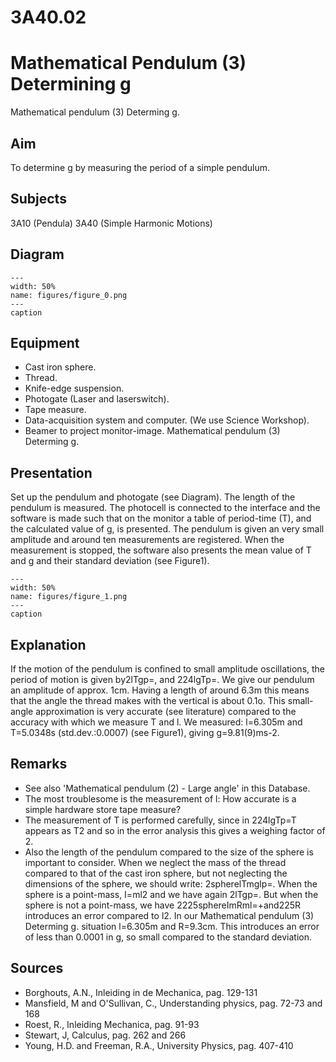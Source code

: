# 3A40.02 
  # Mathematical Pendulum (3) Determining g 
 Mathematical pendulum (3) Determing g.    
  
## Aim   
 To determine g by measuring the period of a simple pendulum.    
  
## Subjects   
 3A10 (Pendula) 3A40 (Simple Harmonic Motions)   
  
## Diagram   
   
```{figure} figures/figure_0.png  
---  
width: 50%  
name: figures/figure_0.png  
---  
caption  
``` 
      
  
## Equipment   
 
 *  Cast iron sphere. 
 *  Thread. 
 *  Knife-edge suspension. 
 *  Photogate (Laser and laserswitch). 
 *  Tape measure. 
 *  Data-acquisition system and computer. (We use Science Workshop). 
 *  Beamer to project monitor-image. Mathematical pendulum (3) Determing g.
    
  
## Presentation   
 Set up the pendulum and photogate (see Diagram). The length of the pendulum is measured. The photocell is connected to the interface and the software is made such that on the monitor a table of period-time (T), and the calculated value of g, is presented. The pendulum is given an very small amplitude and around ten measurements are registered. When the measurement is stopped, the software also presents the mean value of T and g and their standard deviation (see Figure1).     
```{figure} figures/figure_1.png  
---  
width: 50%  
name: figures/figure_1.png  
---  
caption  
``` 
   
  
## Explanation   
 If the motion of the pendulum is confined to small amplitude oscillations, the period of motion is given by2lTgp=, and 224lgTp=. We give our pendulum an amplitude of approx. 1cm. Having a length of around 6.3m this means that the angle the thread makes with the vertical is about 0.1o. This small-angle approximation is very accurate (see literature) compared to the accuracy with which we measure T and l. We measured: l=6.305m and T=5.0348s (std.dev.:0.0007) (see Figure1), giving g=9.81(9)ms-2.    
  
## Remarks   
 
 *  See also 'Mathematical pendulum (2) - Large angle' in this Database. 
 *  The most troublesome is the measurement of l: How accurate is a simple hardware store tape measure? 
 *  The measurement of T is performed carefully, since in 224lgTp=T appears as T2 and so in the error analysis this gives a weighing factor of 2. 
 *  Also the length of the pendulum compared to the size of the sphere is important to consider. When we neglect the mass of the thread compared to that of the cast iron sphere, but not neglecting the dimensions of the sphere, we should
 write: 2spherelTmglp=. When the sphere is a point-mass, I=ml2 and we have again 2lTgp=. But when the sphere is not a point-mass, we have 2225sphereImRml=+and225R introduces an error compared to l2. In our Mathematical pendulum (3) Determing g.   situation l=6.305m and R=9.3cm. This introduces an error of less than 0.0001 in g, so small compared to the standard deviation.   
  
## Sources   
 
 *  Borghouts, A.N., Inleiding in de Mechanica, pag. 129-131 
 *  Mansfield, M and O'Sullivan, C., Understanding physics, pag. 72-73 and 168 
 *  Roest, R., Inleiding Mechanica, pag. 91-93 
 *  Stewart, J, Calculus, pag. 262 and 266 
 *  Young, H.D. and Freeman, R.A., University Physics, pag. 407-410
  